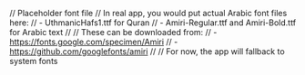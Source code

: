 // Placeholder font file
// In real app, you would put actual Arabic font files here:
// - UthmanicHafs1.ttf for Quran
// - Amiri-Regular.ttf and Amiri-Bold.ttf for Arabic text
// 
// These can be downloaded from:
// - https://fonts.google.com/specimen/Amiri
// - https://github.com/googlefonts/amiri
// 
// For now, the app will fallback to system fonts